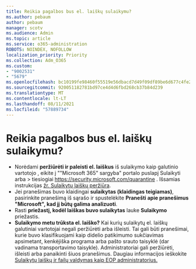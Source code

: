 ```yaml
---
title: Reikia pagalbos bus el. laiškų sulaikymu?
ms.author: pebaum
author: pebaum
manager: scotv
ms.audience: Admin
ms.topic: article
ms.service: o365-administration
ROBOTS: NOINDEX, NOFOLLOW
localization_priority: Priority
ms.collection: Adm_O365
ms.custom:
- "9002531"
- "5679"
ms.openlocfilehash: bc10199fe98460f55519e56dbacd7d49f09df89be6d677c4fe2b6b95f529e26d
ms.sourcegitcommit: 920051182781bd97ce4d4d6fbd268cb37b84d239
ms.translationtype: MT
ms.contentlocale: lt-LT
ms.lasthandoff: 08/11/2021
ms.locfileid: "57889734"
---
```

# <a name="need-help-with-email-quarantine"></a>Reikia pagalbos bus el. laiškų sulaikymu?

- Norėdami **peržiūrėti ir paleisti el. laiškus** iš sulaikymo  kaip galutinio vartotojo ,  eikite į ""Microsoft 365" sargyba" portalo puslapį Sulaikyti arba \>  tiesiogiai <https://security.microsoft.com/quarantine> . Išsamias instrukcijas [žr. Sulaikytų laiškų peržiūra](https://docs.microsoft.com/microsoft-365/security/office-365-security/find-and-release-quarantined-messages-as-a-user#view-your-quarantined-messages).
- Jei pranešimas buvo klaidingai **sulaikytas (klaidingas teigiamas)**, pasirinkite pranešimą iš sąrašo ir spustelėkite **Pranešti apie pranešimus "Microsoft", kad jį būtų galima analizuoti**.
- Rasti **priežastį, kodėl laiškas buvo sulaikytas** lauke **Sulaikymo** priežastis.
- **Sulaikymo metu trūksta el. laiško?** Kai kurių sulaikytų el. laiškų galutiniai vartotojai negali peržiūrėti arba išleisti. Tai gali būti pranešimai, kurie buvo klasifikuojami kaip didelio patikimumo sukčiavimas apsimetant, kenkėjiška programa arba pašto srauto taisyklė (dar vadinama transportavimo taisykle). Administratoriai gali peržiūrėti, išleisti arba panaikinti šiuos pranešimus. Daugiau informacijos ieškokite [Sulaikytų laiškų ir failų valdymas kaip EOP administratorius.](https://docs.microsoft.com/microsoft-365/security/office-365-security/manage-quarantined-messages-and-files)
